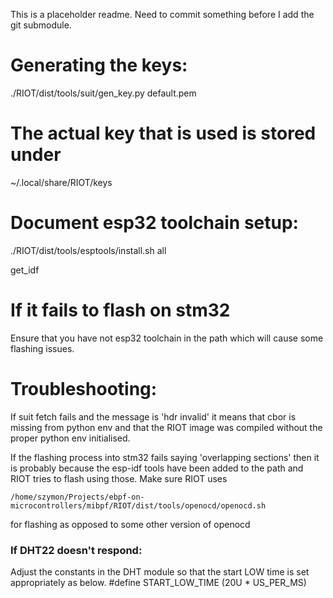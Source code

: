 This is a placeholder readme. Need to commit something before I add the
git submodule.

# Generating the keys:
./RIOT/dist/tools/suit/gen_key.py default.pem

# The actual key that is used is stored under
~/.local/share/RIOT/keys

# Document esp32 toolchain setup:

 ./RIOT/dist/tools/esptools/install.sh all

 get_idf

# If it fails to flash on stm32
Ensure that you have not esp32 toolchain in the path which will cause some flashing
issues.

# Troubleshooting:

If suit fetch fails and the message is 'hdr invalid' it means that cbor is
missing from python env and that the RIOT image was compiled without the
proper python env initialised.

If the flashing process into stm32 fails saying 'overlapping sections' then it
is probably because the esp-idf tools have been added to the path and RIOT tries
to flash using those. Make sure RIOT uses
```
/home/szymon/Projects/ebpf-on-microcontrollers/mibpf/RIOT/dist/tools/openocd/openocd.sh
```
for flashing as opposed to some other version of openocd

### If DHT22 doesn't respond:
Adjust the constants in the DHT module so that the start LOW time is set appropriately
as below.
#define START_LOW_TIME          (20U * US_PER_MS)

